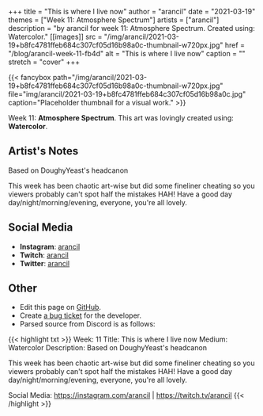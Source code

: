 +++
title =       "This is where I live now"
author =      "arancil"
date =        "2021-03-19"
themes =      ["Week 11: Atmosphere Spectrum"]
artists =     ["arancil"]
description = "by arancil for week 11: Atmosphere Spectrum. Created using: Watercolor."
[[images]]
      src = "/img/arancil/2021-03-19+b8fc4781ffeb684c307cf05d16b98a0c-thumbnail-w720px.jpg"
      href = "/blog/arancil-week-11-fb4d"
      alt = "This is where I live now"
      caption = ""
      stretch = "cover"
+++


{{< fancybox path="/img/arancil/2021-03-19+b8fc4781ffeb684c307cf05d16b98a0c-thumbnail-w720px.jpg" file="img/arancil/2021-03-19+b8fc4781ffeb684c307cf05d16b98a0c.jpg" caption="Placeholder thumbnail for a visual work." >}}


Week 11: **Atmosphere Spectrum**. This art was lovingly created using: **Watercolor**.

## Artist's Notes

Based on DoughyYeast's headcanon

This week has been chaotic art-wise but did some fineliner cheating so you viewers probably can't spot half the mistakes HAH! 
Have a good day day/night/morning/evening, everyone, you're all lovely.

## Social Media

- **Instagram**: <a href='https://instagram.com/arancil' target='_blank'>arancil</a>
- **Twitch**: <a href='https://twitch.tv/arancil' target='_blank'>arancil</a>
- **Twitter**: <a href='https://twitter.com/arancil' target='_blank'>arancil</a>

## Other

- Edit this page on [GitHub](https://github.com/teaminkling/web-refresh/edit/main/content/blog/arancil-week-11-fb4d.md).
- Create [a bug ticket](https://github.com/teaminkling/web-refresh/issues/new?assignees=&labels=bug&template=problem-report.md&title=) for the developer.
- Parsed source from Discord is as follows:

{{< highlight txt >}}
Week: 11
Title: This is where I live now
Medium: Watercolor
Description: Based on DoughyYeast's headcanon

This week has been chaotic art-wise but did some fineliner cheating so you viewers probably can't spot half the mistakes HAH! 
Have a good day day/night/morning/evening, everyone, you're all lovely.

Social Media: https://instagram.com/arancil | https://twitch.tv/arancil
{{< /highlight >}}